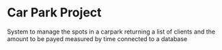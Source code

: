 # Car Park Project
System to manage the spots in a carpark returning a list of clients and the amount to be payed measured by time connected to a database
